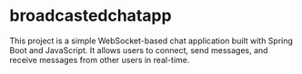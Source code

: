 # broadcastedchatapp
This project is a simple WebSocket-based chat application built with Spring Boot and JavaScript. It allows users to connect, send messages, and receive messages from other users in real-time.
